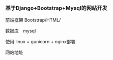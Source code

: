 ### 基于Django+Bootstrap+Mysql的网站开发

前端框架 Bootstrap/HTML/

数据库　mysql

使用 linux + gunicorn + nginx部署 

网站地址 
